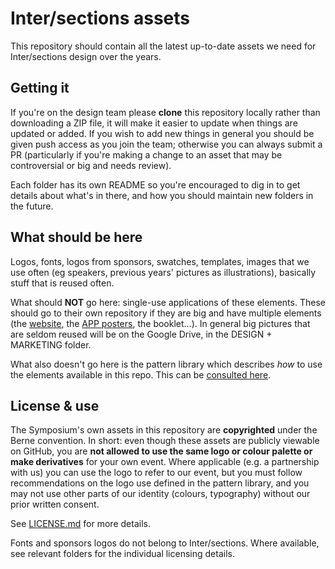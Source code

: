 # Inter/sections assets

This repository should contain all the latest up-to-date assets we need for Inter/sections design over the years.

## Getting it

If you're on the design team please **clone** this repository locally rather than downloading a ZIP file, it will make it easier to update when things are updated or added. If you wish to add new things in general you should be given push access as you join the team; otherwise you can always submit a PR (particularly if you're making a change to an asset that may be controversial or big and needs review).

Each folder has its own README so you're encouraged to dig in to get details about what's in there, and how you should maintain new folders in the future.

## What should be here

Logos, fonts, logos from sponsors, swatches, templates, images that we use often (eg speakers, previous years' pictures as illustrations), basically stuff that is reused often.

What should **NOT** go here: single-use applications of these elements. These should go to their own repository if they are big and have multiple elements (the [website](https://github.com/mat-intersections/intersections.io), the [APP posters](https://github.com/mat-intersections/APP-posters-template), the booklet…). In general big pictures that are seldom reused will be on the Google Drive, in the DESIGN + MARKETING folder.

What also doesn't go here is the pattern library which describes *how* to use the elements available in this repo. This can be [consulted here](https://mat-intersections.github.io/pattern-library/).

## License & use

The Symposium's own assets in this repository are **copyrighted** under the Berne convention. In short: even though these assets are publicly viewable on GitHub, you are **not allowed to use the same logo or colour palette or make derivatives** for your own event. Where applicable (e.g. a partnership with us) you can use the logo to refer to our event, but you must follow recommendations on the logo use defined in the pattern library, and you may not use other parts of our identity (colours, typography) without our prior written consent.

See [LICENSE.md](LICENSE.md) for more details.

Fonts and sponsors logos do not belong to Inter/sections. Where available, see relevant folders for the individual licensing details.
